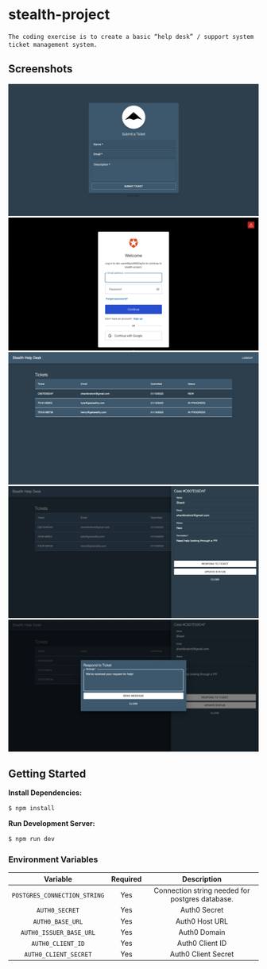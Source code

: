 # stealth-project

```
The coding exercise is to create a basic “help desk” / support system ticket management system.
```

## Screenshots

![form](.images/form.png)
![auth](.images/auth.png)
![dashboard](.images/dashboard.png)
![ticket](.images/ticket.png)
![respond](.images/respond.png)

## Getting Started

**Install Dependencies:**

```sh
$ npm install
```

**Run Development Server:**

```sh
$ npm run dev
```

### Environment Variables

|Variable|Required|Description|
|:-:|:-:|:-:|
|`POSTGRES_CONNECTION_STRING`|Yes|Connection string needed for postgres database.|
|`AUTH0_SECRET`|Yes|Auth0 Secret|
|`AUTH0_BASE_URL`|Yes|Auth0 Host URL|
|`AUTH0_ISSUER_BASE_URL`|Yes|Auth0 Domain|
|`AUTH0_CLIENT_ID`|Yes|Auth0 Client ID|
|`AUTH0_CLIENT_SECRET`|Yes|Auth0 Client Secret|
